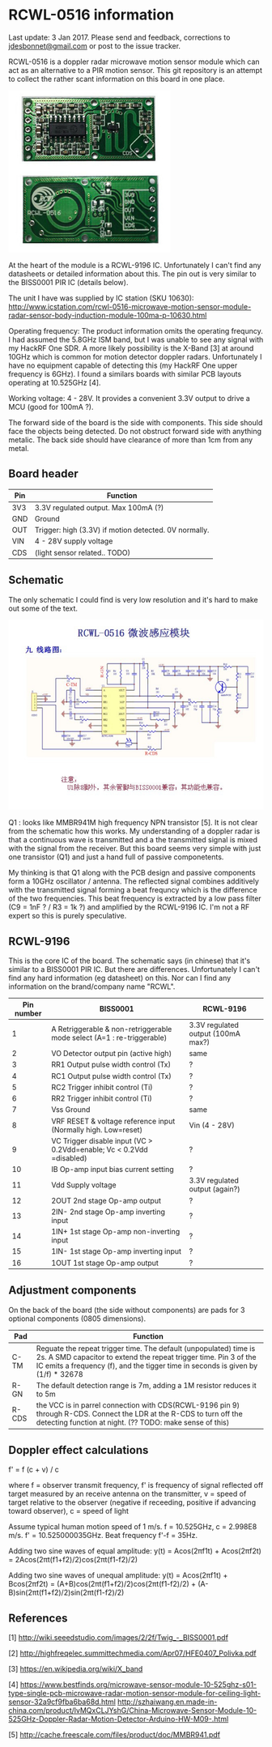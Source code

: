 # RCWL-0516 information

Last update: 3 Jan 2017. Please send and feedback, corrections to jdesbonnet@gmail.com or post to the issue tracker.

RCWL-0516 is a doppler radar microwave motion sensor module which can act as an alternative to a PIR motion sensor. This git repository is an attempt to collect the rather scant information on this board in one place.

![RCWL-0516 board](RCWL-0516-board.jpg)

At the heart of the module is a RCWL-9196 IC. Unfortunately I can't find any datasheets or detailed information about this. The pin out is very similar to the BISS0001 PIR IC (details below). 

The unit I have was supplied by IC station (SKU 10630): http://www.icstation.com/rcwl-0516-microwave-motion-sensor-module-radar-sensor-body-induction-module-100ma-p-10630.html

Operating frequency: The product information omits the operating frequncy. I had assumed the 5.8GHz ISM band, but I was unable to see any signal with my HackRF One SDR. A more likely possibility is the X-Band [3] at around 10GHz which is common for motion detector doppler radars. Unfortunately I have no equipment capable of detecting this (my HackRF One upper frequency is 6GHz). I found a similars boards with similar PCB layouts operating at 10.525GHz [4].

Working voltage: 4 - 28V. It provides a convenient 3.3V output to drive a MCU (good for 100mA ?).

The forward side of the board is the side with components. This side should face the objects being detected. Do not obstruct forward side with anything metalic. The back side should have clearance of more than 1cm from any metal. 

## Board header

| Pin   | Function |
| ---   | --- |
| 3V3   | 3.3V regulated output. Max 100mA (?)                  |
| GND   | Ground                                                |
| OUT   | Trigger: high (3.3V) if motion detected. 0V normally. |
| VIN   | 4 - 28V supply voltage                                |
| CDS   |    (light sensor related.. TODO)                        |

## Schematic

The only schematic I could find is very low resolution and it's hard to make out some of the text.

![RCWL-0516 schematic](RCWL-0516-schematic.jpg)

Q1 : looks like MMBR941M high frequency NPN transistor [5]. It is not clear from the schematic how this works. My understanding of a doppler radar is that a continuous wave is transmitted and a the transmitted signal is mixed with the signal from the receiver. But this board seems very simple with just one transistor (Q1) and just a hand full of passive componetents. 

My thinking is that Q1 along with the PCB design and passive components form a 10GHz oscillator / antenna. The reflected signal combines additively with the transmitted signal forming a beat frequncy which is the difference of the two frequencies. This beat frequency is extracted by a low pass filter (C9 = 1nF ? / R3 = 1k ?) and amplified by the RCWL-9196 IC. I'm not a RF expert so this is purely speculative. 

## RCWL-9196

This is the core IC of the board. The schematic says (in chinese) that it's similar to a BISS0001 PIR IC. But there are differences. Unfortunately I can't find any hard information (eg datasheet) on this. Nor can I find any information on the brand/company name "RCWL". 

| Pin number | BISS0001 | RCWL-9196 |
| --- | --- | --- |
| 1 | A Retriggerable & non-retriggerable mode select (A=1 : re-triggerable) | 3.3V regulated output (100mA max?) |
| 2 | VO Detector output pin (active high) | same |
| 3 | RR1 Output pulse width control (Tx)  | ? |
| 4 | RC1 Output pulse width control (Tx)  | ? |
| 5 | RC2 Trigger inhibit control (Ti)     | ? |
| 6 | RR2 Trigger inhibit control (Ti)     | ? |
| 7 | Vss Ground                           | same |
| 8 | VRF RESET & voltage reference input (Normally high. Low=reset) |  Vin (4 - 28V) |
| 9 | VC Trigger disable input (VC > 0.2Vdd=enable; Vc < 0.2Vdd =disabled) | ? |
| 10 | IB Op-amp input bias current setting                                | ? |
| 11 | Vdd Supply voltage                                                  | 3.3V regulated output (again?) |
| 12 | 2OUT 2nd stage Op-amp output                                        | ? |
| 13 | 2IN- 2nd stage Op-amp inverting input                               | ? |
| 14 | 1IN+ 1st stage Op-amp non-inverting input                           | ? |
| 15 | 1IN- 1st stage Op-amp inverting input                               | ? |
| 16 | 1OUT 1st stage Op-amp output                                        | ? |

## Adjustment components

On the back of the board (the side without components) are pads for 3 optional components (0805 dimensions). 

| Pad | Function |
| --- | --- |
| C-TM |  Reguate the repeat trigger time. The default (unpopulated) time is 2s. A SMD capacitor to extend the repeat trigger time. Pin 3 of the IC emits a frequency (f), and the tigger time in seconds is given by (1/f) * 32678 |
| R-GN | The default detection range is 7m, adding a 1M resistor reduces it to 5m |
| R-CDS| the VCC is in parrel connection with CDS(RCWL-9196 pin 9) through R-CDS. Connect the LDR at the R-CDS to turn off the detecting function at night. (?? TODO: make sense of this) |

## Doppler effect calculations

f' = f (c + v) / c

where f = observer transmit frequency, f' is frequency of signal reflected off target measured by an receive antenna on the transmitter, v = speed of target relative to the observer (negative if receeding, positive if advancing toward observer), c = speed of light

Assume typical human motion speed of 1 m/s. f = 10.525GHz, c = 2.998E8 m/s. f' = 10.525000035GHz. Beat frequency f'-f = 35Hz.

Adding two sine waves of equal amplitude:
y(t) = Acos(2πf1t) + Acos(2πf2t) = 2Acos(2πt(f1+f2)/2)cos(2πt(f1-f2)/2)

Adding two sine waves of unequal amplitude: 
y(t) = Acos(2πf1t) + Bcos(2πf2t) = (A+B)cos(2πt(f1+f2)/2)cos(2πt(f1-f2)/2) + (A-B)sin(2πt(f1+f2)/2)sin(2πt(f1-f2)/2)

## References

[1] http://wiki.seeedstudio.com/images/2/2f/Twig_-_BISS0001.pdf

[2] http://highfreqelec.summittechmedia.com/Apr07/HFE0407_Polivka.pdf

[3] https://en.wikipedia.org/wiki/X_band

[4] https://www.bestfinds.org/microwave-sensor-module-10-525ghz-s01-type-single-pcb-microwave-radar-motion-sensor-module-for-ceiling-light-sensor-32a9cf9fba6ba68d.html
http://szhaiwang.en.made-in-china.com/product/lvMQxCLJYshG/China-Microwave-Sensor-Module-10-525GHz-Doppler-Radar-Motion-Detector-Arduino-HW-M09-.html

[5] http://cache.freescale.com/files/product/doc/MMBR941.pdf

